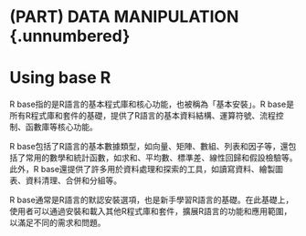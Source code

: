 

# (PART) DATA MANIPULATION {.unnumbered}

# Using base R

R base指的是R語言的基本程式庫和核心功能，也被稱為「基本安裝」。R base是所有R程式庫和套件的基礎，提供了R語言的基本資料結構、運算符號、流程控制、函數庫等核心功能。

R base包括了R語言的基本數據類型，如向量、矩陣、數組、列表和因子等，還包括了常用的數學和統計函數，如求和、平均數、標準差、線性回歸和假設檢驗等。此外，R base還提供了許多用於資料處理和探索的工具，如讀寫資料、繪製圖表、資料清理、合併和分組等。

R base通常是R語言的默認安裝選項，也是新手學習R語言的基礎。在此基礎上，使用者可以通過安裝和載入其他R程式庫和套件，擴展R語言的功能和應用範圍，以滿足不同的需求和問題。
